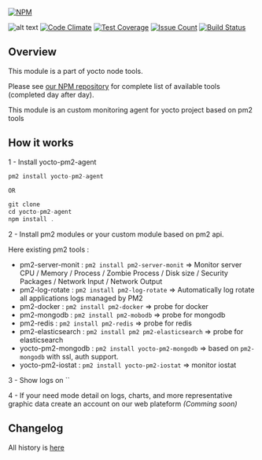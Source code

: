 [![NPM](https://nodei.co/npm/yocto-pm2-agent.png?downloads=true&downloadRank=true&stars=true)](https://nodei.co/npm/yocto-pm2-agent/)

![alt text](https://david-dm.org/yoctore/yocto-pm2-agent.svg "Dependencies Status")
[![Code Climate](https://codeclimate.com/github/yoctore/yocto-pm2-agent/badges/gpa.svg)](https://codeclimate.com/github/yoctore/yocto-pm2-agent)
[![Test Coverage](https://codeclimate.com/github/yoctore/yocto-pm2-agent/badges/coverage.svg)](https://codeclimate.com/github/yoctore/yocto-pm2-agent/coverage)
[![Issue Count](https://codeclimate.com/github/yoctore/yocto-pm2-agent/badges/issue_count.svg)](https://codeclimate.com/github/yoctore/yocto-pm2-agent)
[![Build Status](https://travis-ci.org/yoctore/yocto-pm2-agent.svg?branch=master)](https://travis-ci.org/yoctore/yocto-pm2-agent)

## Overview

This module is a part of yocto node tools.

Please see [our NPM repository](https://www.npmjs.com/~yocto) for complete list of available tools (completed day after day).

This module is an custom monitoring agent for yocto project based on pm2 tools

## How it works

1 - Install yocto-pm2-agent

```javascript
pm2 install yocto-pm2-agent

OR

git clone 
cd yocto-pm2-agent
npm install .

```

2 - Install pm2 modules or your custom module based on pm2 api.

Here existing pm2 tools : 

- pm2-server-monit : `pm2 install pm2-server-monit` => Monitor server CPU / Memory / Process / Zombie Process / Disk size / Security Packages / Network Input / Network Output
- pm2-log-rotate : `pm2 install pm2-log-rotate` => Automatically log rotate all applications logs managed by PM2
- pm2-docker : `pm2 install pm2-docker` => probe for docker
- pm2-mongodb : `pm2 install pm2-mobodb` => probe for mongodb
- pm2-redis : `pm2 install pm2-redis` => probe for redis
- pm2-elasticsearch : `pm2 install pm2 pm2-elasticsearch` => probe for elasticsearch
- yocto-pm2-mongodb : `pm2 install yocto-pm2-mongodb` => based on `pm2-mongodb` with ssl, auth support.
- yocto-pm2-iostat : `pm2 install yocto-pm2-iostat` => monitor iostat

3 - Show logs on ``

4 - If your need mode detail on logs, charts, and more representative graphic data create an account on our web plateform *(Comming soon)*

## Changelog

All history is [here](https://gitlab.com/yocto-node-modules/yocto-pm2-agent#CHANGELOG)


